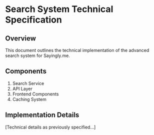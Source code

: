 # Search System Technical Specification

## Overview
This document outlines the technical implementation of the advanced search system for Sayingly.me.

## Components
1. Search Service
2. API Layer
3. Frontend Components
4. Caching System

## Implementation Details
[Technical details as previously specified...]
